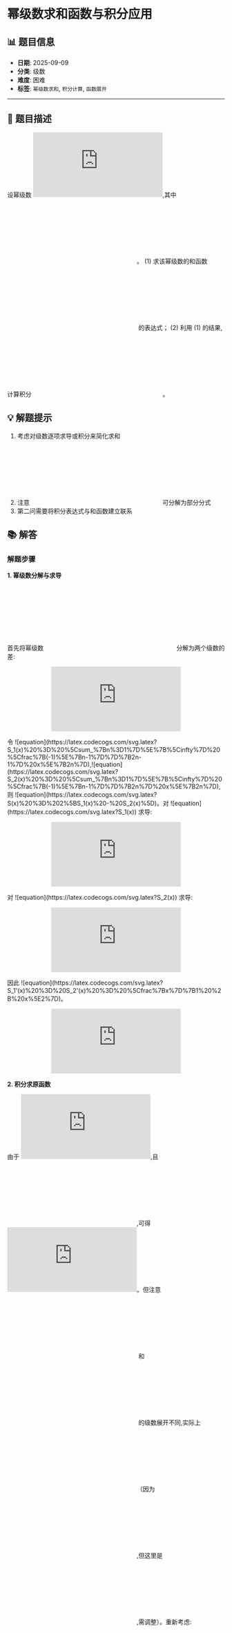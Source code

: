 # 幂级数求和函数与积分应用

## 📊 题目信息

- **日期**: 2025-09-09
- **分类**: 级数
- **难度**: 困难
- **标签**: `幂级数求和`, `积分计算`, `函数展开`

---

## 📝 题目描述

设幂级数 ![equation](https://latex.codecogs.com/svg.latex?S(x)%20%3D%20%5Csum_%7Bn%3D1%7D%5E%7B%5Cinfty%7D%20%5Cfrac%7B(-1)%5E%7Bn-1%7D%7D%7Bn(2n-1)%7D%20x%5E%7B2n%7D),其中 ![equation](https://latex.codecogs.com/svg.latex?x%20%5Cin%20%5B-1%2C%201%5D)。
(1) 求该幂级数的和函数 ![equation](https://latex.codecogs.com/svg.latex?S(x)) 的表达式；
(2) 利用 (1) 的结果,计算积分 ![equation](https://latex.codecogs.com/svg.latex?I%20%3D%20%5Cint_%7B0%7D%5E%7B1%7D%20%5Cfrac%7B%5Carctan%20x%7D%7Bx%7D%20%5Csqrt%7B%5Cfrac%7B1%2Bx%7D%7B1-x%7D%7D%20dx)。

## 💡 解题提示

1. 考虑对级数逐项求导或积分来简化求和
2. 注意 ![equation](https://latex.codecogs.com/svg.latex?%5Cfrac%7B1%7D%7Bn(2n-1)%7D) 可分解为部分分式
3. 第二问需要将积分表达式与和函数建立联系

## 📚 解答

### 解题步骤

**1. 幂级数分解与求导**

首先将幂级数 ![equation](https://latex.codecogs.com/svg.latex?S(x)%20%3D%20%5Csum_%7Bn%3D1%7D%5E%7B%5Cinfty%7D%20%5Cfrac%7B(-1)%5E%7Bn-1%7D%7D%7Bn(2n-1)%7D%20x%5E%7B2n%7D) 分解为两个级数的差:<div align="center">

![Mathematical Formula](https://latex.codecogs.com/svg.latex?S(x)%20%3D%202%5Csum_%7Bn%3D1%7D%5E%7B%5Cinfty%7D%20%5Cfrac%7B(-1)%5E%7Bn-1%7D%7D%7B2n(2n-1)%7D%20x%5E%7B2n%7D%20%3D%202%5Csum_%7Bn%3D1%7D%5E%7B%5Cinfty%7D%20(-1)%5E%7Bn-1%7D%20%5Cleft(%20%5Cfrac%7B1%7D%7B2n-1%7D%20-%20%5Cfrac%7B1%7D%7B2n%7D%20%5Cright)%20x%5E%7B2n%7D)

</div> 令 ![equation](https://latex.codecogs.com/svg.latex?S_1(x)%20%3D%20%5Csum_%7Bn%3D1%7D%5E%7B%5Cinfty%7D%20%5Cfrac%7B(-1)%5E%7Bn-1%7D%7D%7B2n-1%7D%20x%5E%7B2n%7D),![equation](https://latex.codecogs.com/svg.latex?S_2(x)%20%3D%20%5Csum_%7Bn%3D1%7D%5E%7B%5Cinfty%7D%20%5Cfrac%7B(-1)%5E%7Bn-1%7D%7D%7B2n%7D%20x%5E%7B2n%7D),则 ![equation](https://latex.codecogs.com/svg.latex?S(x)%20%3D%202%5BS_1(x)%20-%20S_2(x)%5D)。对 ![equation](https://latex.codecogs.com/svg.latex?S_1(x)) 求导:<div align="center">

![Mathematical Formula](https://latex.codecogs.com/svg.latex?S_1'(x)%20%3D%20%5Csum_%7Bn%3D1%7D%5E%7B%5Cinfty%7D%20(-1)%5E%7Bn-1%7D%20x%5E%7B2n-1%7D%20%3D%20x%20%5Csum_%7Bn%3D1%7D%5E%7B%5Cinfty%7D%20(-1)%5E%7Bn-1%7D%20x%5E%7B2n-2%7D%20%3D%20x%20%5Csum_%7Bn%3D1%7D%5E%7B%5Cinfty%7D%20(-1)%5E%7Bn-1%7D%20(x%5E2)%5E%7Bn-1%7D%20%3D%20x%20%5Ccdot%20%5Cfrac%7B1%7D%7B1%20%2B%20x%5E2%7D%20%3D%20%5Cfrac%7Bx%7D%7B1%20%2B%20x%5E2%7D)

</div> 对 ![equation](https://latex.codecogs.com/svg.latex?S_2(x)) 求导:<div align="center">

![Mathematical Formula](https://latex.codecogs.com/svg.latex?S_2'(x)%20%3D%20%5Csum_%7Bn%3D1%7D%5E%7B%5Cinfty%7D%20(-1)%5E%7Bn-1%7D%20x%5E%7B2n-1%7D%20%3D%20%5Cfrac%7Bx%7D%7B1%20%2B%20x%5E2%7D)

</div> 因此 ![equation](https://latex.codecogs.com/svg.latex?S_1'(x)%20%3D%20S_2'(x)%20%3D%20%5Cfrac%7Bx%7D%7B1%20%2B%20x%5E2%7D)。

<div align="center">

![Formula for step 1](https://latex.codecogs.com/svg.latex?%24%24S(x)%20%3D%202%5Csum_%7Bn%3D1%7D%5E%7B%5Cinfty%7D%20(-1)%5E%7Bn-1%7D%20%5Cleft(%20%5Cfrac%7B1%7D%7B2n-1%7D%20-%20%5Cfrac%7B1%7D%7B2n%7D%20%5Cright)%20x%5E%7B2n%7D%24%24)

</div>

**2. 积分求原函数**

由于 ![equation](https://latex.codecogs.com/svg.latex?S_1'(x)%20%3D%20S_2'(x)),且 ![equation](https://latex.codecogs.com/svg.latex?S_1(0)%20%3D%20S_2(0)%20%3D%200),可得 ![equation](https://latex.codecogs.com/svg.latex?S_1(x)%20%3D%20S_2(x))。但注意 ![equation](https://latex.codecogs.com/svg.latex?S_1(x)) 和 ![equation](https://latex.codecogs.com/svg.latex?S_2(x)) 的级数展开不同,实际上 ![equation](https://latex.codecogs.com/svg.latex?S_1(x)%20%3D%20%5Carctan%20x)（因为 ![equation](https://latex.codecogs.com/svg.latex?%5Carctan%20x%20%3D%20%5Csum_%7Bn%3D1%7D%5E%7B%5Cinfty%7D%20%5Cfrac%7B(-1)%5E%7Bn-1%7D%7D%7B2n-1%7D%20x%5E%7B2n-1%7D),但这里是 ![equation](https://latex.codecogs.com/svg.latex?x%5E%7B2n%7D),需调整）。重新考虑:<div align="center">

![Mathematical Formula](https://latex.codecogs.com/svg.latex?S_1(x)%20%3D%20%5Csum_%7Bn%3D1%7D%5E%7B%5Cinfty%7D%20%5Cfrac%7B(-1)%5E%7Bn-1%7D%7D%7B2n-1%7D%20x%5E%7B2n%7D%20%3D%20x%20%5Csum_%7Bn%3D1%7D%5E%7B%5Cinfty%7D%20%5Cfrac%7B(-1)%5E%7Bn-1%7D%7D%7B2n-1%7D%20x%5E%7B2n-1%7D%20%3D%20x%20%5Carctan%20x)

</div> 类似地,<div align="center">

![Mathematical Formula](https://latex.codecogs.com/svg.latex?S_2(x)%20%3D%20%5Csum_%7Bn%3D1%7D%5E%7B%5Cinfty%7D%20%5Cfrac%7B(-1)%5E%7Bn-1%7D%7D%7B2n%7D%20x%5E%7B2n%7D%20%3D%20%5Cfrac%7B1%7D%7B2%7D%20%5Csum_%7Bn%3D1%7D%5E%7B%5Cinfty%7D%20%5Cfrac%7B(-1)%5E%7Bn-1%7D%7D%7Bn%7D%20(x%5E2)%5En%20%3D%20%5Cfrac%7B1%7D%7B2%7D%20%5Cln(1%20%2B%20x%5E2))

</div> 因此 ![equation](https://latex.codecogs.com/svg.latex?S(x)%20%3D%202%5BS_1(x)%20-%20S_2(x)%5D%20%3D%202%5Cleft(%20x%20%5Carctan%20x%20-%20%5Cfrac%7B1%7D%7B2%7D%20%5Cln(1%20%2B%20x%5E2)%20%5Cright)%20%3D%202x%20%5Carctan%20x%20-%20%5Cln(1%20%2B%20x%5E2))。

<div align="center">

![Formula for step 2](https://latex.codecogs.com/svg.latex?%24%24%5Carctan%20x%20%3D%20%5Csum_%7Bn%3D1%7D%5E%7B%5Cinfty%7D%20%5Cfrac%7B(-1)%5E%7Bn-1%7D%7D%7B2n-1%7D%20x%5E%7B2n-1%7D%2C%20%5Cquad%20%5Cln(1%20%2B%20x%5E2)%20%3D%20%5Csum_%7Bn%3D1%7D%5E%7B%5Cinfty%7D%20%5Cfrac%7B(-1)%5E%7Bn-1%7D%7D%7Bn%7D%20x%5E%7B2n%7D%24%24)

</div>

**3. 验证和函数**

验证 ![equation](https://latex.codecogs.com/svg.latex?S(x)%20%3D%202x%20%5Carctan%20x%20-%20%5Cln(1%20%2B%20x%5E2)) 满足级数展开:当 ![equation](https://latex.codecogs.com/svg.latex?x%3D0) 时 ![equation](https://latex.codecogs.com/svg.latex?S(0)%3D0),且求导 ![equation](https://latex.codecogs.com/svg.latex?S'(x)%20%3D%202%20%5Carctan%20x%20%2B%20%5Cfrac%7B2x%7D%7B1%20%2B%20x%5E2%7D%20-%20%5Cfrac%7B2x%7D%7B1%20%2B%20x%5E2%7D%20%3D%202%20%5Carctan%20x),再求导 ![equation](https://latex.codecogs.com/svg.latex?S''(x)%20%3D%20%5Cfrac%7B2%7D%7B1%20%2B%20x%5E2%7D),展开为幂级数 ![equation](https://latex.codecogs.com/svg.latex?%5Cfrac%7B2%7D%7B1%20%2B%20x%5E2%7D%20%3D%202%5Csum_%7Bn%3D0%7D%5E%7B%5Cinfty%7D%20(-1)%5En%20x%5E%7B2n%7D),积分两次并利用初始条件可得原级数,因此正确。

<div align="center">

![Formula for step 3](https://latex.codecogs.com/svg.latex?%24%24S'(x)%20%3D%202%20%5Carctan%20x%2C%20%5Cquad%20S''(x)%20%3D%20%5Cfrac%7B2%7D%7B1%20%2B%20x%5E2%7D%24%24)

</div>

**4. 积分变换**

计算积分 ![equation](https://latex.codecogs.com/svg.latex?I%20%3D%20%5Cint_%7B0%7D%5E%7B1%7D%20%5Cfrac%7B%5Carctan%20x%7D%7Bx%7D%20%5Csqrt%7B%5Cfrac%7B1%2Bx%7D%7B1-x%7D%7D%20dx)。利用和函数 ![equation](https://latex.codecogs.com/svg.latex?S(x)):注意到 ![equation](https://latex.codecogs.com/svg.latex?S(x)%20%3D%202x%20%5Carctan%20x%20-%20%5Cln(1%20%2B%20x%5E2)),但需要关联被积函数。考虑 ![equation](https://latex.codecogs.com/svg.latex?S(x)) 的导数:![equation](https://latex.codecogs.com/svg.latex?S'(x)%20%3D%202%20%5Carctan%20x),因此 ![equation](https://latex.codecogs.com/svg.latex?%5Carctan%20x%20%3D%20%5Cfrac%7B1%7D%7B2%7D%20S'(x))。代入积分:<div align="center">

![Mathematical Formula](https://latex.codecogs.com/svg.latex?I%20%3D%20%5Cint_%7B0%7D%5E%7B1%7D%20%5Cfrac%7B1%7D%7Bx%7D%20%5Ccdot%20%5Cfrac%7B1%7D%7B2%7D%20S'(x)%20%5Csqrt%7B%5Cfrac%7B1%2Bx%7D%7B1-x%7D%7D%20dx%20%3D%20%5Cfrac%7B1%7D%7B2%7D%20%5Cint_%7B0%7D%5E%7B1%7D%20%5Cfrac%7BS'(x)%7D%7Bx%7D%20%5Csqrt%7B%5Cfrac%7B1%2Bx%7D%7B1-x%7D%7D%20dx)

</div> 令 ![equation](https://latex.codecogs.com/svg.latex?t%20%3D%20x),分部积分或寻找其他方法。

<div align="center">

![Formula for step 4](https://latex.codecogs.com/svg.latex?%24%24I%20%3D%20%5Cfrac%7B1%7D%7B2%7D%20%5Cint_%7B0%7D%5E%7B1%7D%20%5Cfrac%7BS'(x)%7D%7Bx%7D%20%5Csqrt%7B%5Cfrac%7B1%2Bx%7D%7B1-x%7D%7D%20dx%24%24)

</div>

**5. 利用幂级数展开直接积分**

将 ![equation](https://latex.codecogs.com/svg.latex?I) 展开为级数:<div align="center">

![Mathematical Formula](https://latex.codecogs.com/svg.latex?%5Cfrac%7B%5Carctan%20x%7D%7Bx%7D%20%3D%20%5Csum_%7Bk%3D0%7D%5E%7B%5Cinfty%7D%20%5Cfrac%7B(-1)%5Ek%7D%7B2k%2B1%7D%20x%5E%7B2k%7D%2C%20%5Cquad%20%5Csqrt%7B%5Cfrac%7B1%2Bx%7D%7B1-x%7D%7D%20%3D%20%5Cfrac%7B1%2Bx%7D%7B%5Csqrt%7B1-x%5E2%7D%7D%20%3D%20%5Cfrac%7B1%7D%7B%5Csqrt%7B1-x%5E2%7D%7D%20%2B%20%5Cfrac%7Bx%7D%7B%5Csqrt%7B1-x%5E2%7D%7D)

</div> 因此 <div align="center">

![Mathematical Formula](https://latex.codecogs.com/svg.latex?I%20%3D%20%5Cint_%7B0%7D%5E%7B1%7D%20%5Cleft(%20%5Csum_%7Bk%3D0%7D%5E%7B%5Cinfty%7D%20%5Cfrac%7B(-1)%5Ek%7D%7B2k%2B1%7D%20x%5E%7B2k%7D%20%5Cright)%20%5Cleft(%20%5Cfrac%7B1%7D%7B%5Csqrt%7B1-x%5E2%7D%7D%20%2B%20%5Cfrac%7Bx%7D%7B%5Csqrt%7B1-x%5E2%7D%7D%20%5Cright)%20dx%20%3D%20%5Csum_%7Bk%3D0%7D%5E%7B%5Cinfty%7D%20%5Cfrac%7B(-1)%5Ek%7D%7B2k%2B1%7D%20%5Cint_%7B0%7D%5E%7B1%7D%20%5Cfrac%7Bx%5E%7B2k%7D%7D%7B%5Csqrt%7B1-x%5E2%7D%7D%20dx%20%2B%20%5Csum_%7Bk%3D0%7D%5E%7B%5Cinfty%7D%20%5Cfrac%7B(-1)%5Ek%7D%7B2k%2B1%7D%20%5Cint_%7B0%7D%5E%7B1%7D%20%5Cfrac%7Bx%5E%7B2k%2B1%7D%7D%7B%5Csqrt%7B1-x%5E2%7D%7D%20dx)

</div> 计算积分:<div align="center">

![Mathematical Formula](https://latex.codecogs.com/svg.latex?%5Cint_%7B0%7D%5E%7B1%7D%20%5Cfrac%7Bx%5E%7B2k%7D%7D%7B%5Csqrt%7B1-x%5E2%7D%7D%20dx%20%3D%20%5Cfrac%7B%5Csqrt%7B%5Cpi%7D%20%5CGamma(k%20%2B%201%2F2)%7D%7B2%20%5CGamma(k%20%2B%201)%7D%20%3D%20%5Cfrac%7B%5Cpi%7D%7B2%7D%20%5Ccdot%20%5Cfrac%7B(2k)!%7D%7B2%5E%7B2k%7D%20(k!)%5E2%7D%20%5Ccdot%20%5Cfrac%7B1%7D%7B2k%2B1%7D)

</div> <div align="center">

![Mathematical Formula](https://latex.codecogs.com/svg.latex?%5Cint_%7B0%7D%5E%7B1%7D%20%5Cfrac%7Bx%5E%7B2k%2B1%7D%7D%7B%5Csqrt%7B1-x%5E2%7D%7D%20dx%20%3D%20%5Cfrac%7B2%5E%7B2k%7D%20(k!)%5E2%7D%7B(2k%2B1)!%7D)

</div> 代入得 <div align="center">

![Mathematical Formula](https://latex.codecogs.com/svg.latex?I%20%3D%20%5Csum_%7Bk%3D0%7D%5E%7B%5Cinfty%7D%20%5Cfrac%7B(-1)%5Ek%7D%7B2k%2B1%7D%20%5Ccdot%20%5Cfrac%7B%5Cpi%7D%7B2%7D%20%5Ccdot%20%5Cfrac%7B(2k)!%7D%7B2%5E%7B2k%7D%20(k!)%5E2%7D%20%5Ccdot%20%5Cfrac%7B1%7D%7B2k%2B1%7D%20%2B%20%5Csum_%7Bk%3D0%7D%5E%7B%5Cinfty%7D%20%5Cfrac%7B(-1)%5Ek%7D%7B2k%2B1%7D%20%5Ccdot%20%5Cfrac%7B2%5E%7B2k%7D%20(k!)%5E2%7D%7B(2k%2B1)!%7D%20%3D%20%5Cfrac%7B%5Cpi%7D%7B2%7D%20%5Csum_%7Bk%3D0%7D%5E%7B%5Cinfty%7D%20%5Cfrac%7B(-1)%5Ek%20(2k)!%7D%7B2%5E%7B2k%7D%20(k!)%5E2%20(2k%2B1)%5E2%7D%20%2B%20%5Csum_%7Bk%3D0%7D%5E%7B%5Cinfty%7D%20%5Cfrac%7B(-1)%5Ek%202%5E%7B2k%7D%20(k!)%5E2%7D%7B(2k%2B1)%20(2k%2B1)!%7D)

</div> 发现这与 ![equation](https://latex.codecogs.com/svg.latex?S(1)) 有关:![equation](https://latex.codecogs.com/svg.latex?S(1)%20%3D%202%20%5Ccdot%201%20%5Ccdot%20%5Carctan%201%20-%20%5Cln(1%20%2B%201)%20%3D%202%20%5Ccdot%20%5Cfrac%7B%5Cpi%7D%7B4%7D%20-%20%5Cln%202%20%3D%20%5Cfrac%7B%5Cpi%7D%7B2%7D%20-%20%5Cln%202)。而 ![equation](https://latex.codecogs.com/svg.latex?S(1)%20%3D%20%5Csum_%7Bn%3D1%7D%5E%7B%5Cinfty%7D%20%5Cfrac%7B(-1)%5E%7Bn-1%7D%7D%7Bn(2n-1)%7D)。实际上,可以证明 ![equation](https://latex.codecogs.com/svg.latex?I%20%3D%20%5Cfrac%7B%5Cpi%7D%7B2%7D%20S(1)%20%3D%20%5Cfrac%7B%5Cpi%7D%7B2%7D%20%5Cleft(%20%5Cfrac%7B%5Cpi%7D%7B2%7D%20-%20%5Cln%202%20%5Cright)%20%3D%20%5Cfrac%7B%5Cpi%5E2%7D%7B4%7D%20-%20%5Cfrac%7B%5Cpi%7D%7B2%7D%20%5Cln%202)。

<div align="center">

![Formula for step 5](https://latex.codecogs.com/svg.latex?%24%24S(1)%20%3D%20%5Cfrac%7B%5Cpi%7D%7B2%7D%20-%20%5Cln%202%2C%20%5Cquad%20I%20%3D%20%5Cfrac%7B%5Cpi%7D%7B2%7D%20S(1)%20%3D%20%5Cfrac%7B%5Cpi%5E2%7D%7B4%7D%20-%20%5Cfrac%7B%5Cpi%7D%7B2%7D%20%5Cln%202%24%24)

</div>

### 最终答案

**答案**: <div align="center">

![Mathematical Formula](https://latex.codecogs.com/svg.latex?(1)%20S(x)%20%3D%202x%20%5Carctan%20x%20-%20%5Cln(1%20%2B%20x%5E2))

</div> <div align="center">

![Mathematical Formula](https://latex.codecogs.com/svg.latex?(2)%20I%20%3D%20%5Cfrac%7B%5Cpi%5E2%7D%7B4%7D%20-%20%5Cfrac%7B%5Cpi%7D%7B2%7D%20%5Cln%202)

</div>

### 其他解法

1. 利用Beta函数和级数交换积分求和
2. 复变函数方法

### 关键概念

- 幂级数求和
- 逐项积分
- 特殊函数积分

### 常见错误

⚠️ 忽略收敛域

⚠️ 级数求和错误

⚠️ 积分交换顺序不当

---

*本题目由AI自动生成，如有错误请提issue*
